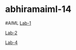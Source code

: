 # abhiramaiml-14
#AIML
[Lab-1](https://github.com/Abhiram1570/abhiramaiml-14/blob/main/LAB1.ipynb)


[Lab-2](https://github.com/Abhiram1570/abhiramaiml-14/blob/main/AIML%20Lab2.ipynb)

[Lab-4](https://github.com/Abhiram1570/abhiramaiml-14/blob/main/LAB4PART1.ipynb)







